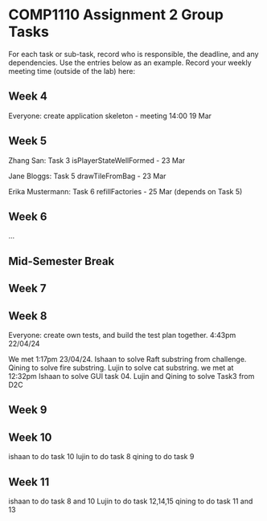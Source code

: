 # COMP1110 Assignment 2 Group Tasks

For each task or sub-task, record who is responsible, the deadline, and any dependencies.
Use the entries below as an example.
Record your weekly meeting time (outside of the lab) here:

## Week 4

Everyone: create application skeleton - meeting 14:00 19 Mar

## Week 5

Zhang San: Task 3 isPlayerStateWellFormed - 23 Mar

Jane Bloggs: Task 5 drawTileFromBag - 23 Mar

Erika Mustermann: Task 6 refillFactories - 25 Mar (depends on Task 5)

## Week 6

...

## Mid-Semester Break

## Week 7

## Week 8
Everyone: create own tests, and build the test plan together. 4:43pm 22/04/24

We met 1:17pm 23/04/24. Ishaan to solve Raft substring from challenge. Qining to solve fire substring. Lujin to solve cat substring.
we met at 12:32pm Ishaan to solve GUI task 04. Lujin and Qining to solve Task3 from D2C

## Week 9

## Week 10
ishaan to do task 10
lujin to do task 8
qining to do task 9
## Week 11
ishaan to do task 8 and 10
Lujin to do task 12,14,15
qining to do task 11 and 13